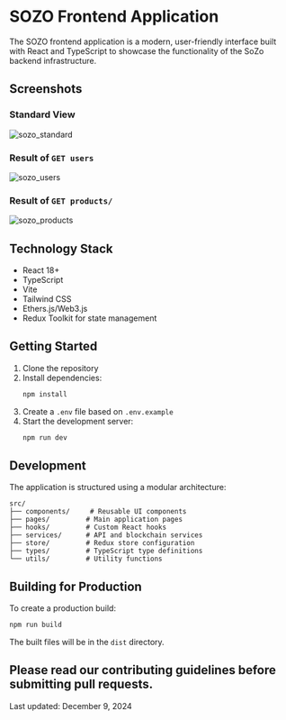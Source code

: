 # SOZO Frontend Application

The SOZO frontend application is a modern, user-friendly interface built with React and TypeScript to showcase the functionality of the SoZo backend infrastructure.

## Screenshots

### Standard View
![sozo_standard](https://github.com/user-attachments/assets/e1e65ea7-6b16-48c6-ad72-f062042bcce5)

### Result of `GET users`
![sozo_users](https://github.com/user-attachments/assets/65982fc3-309a-4e95-87a8-5abb1ffcd063)

### Result of `GET products/`
![sozo_products](https://github.com/user-attachments/assets/e282ca27-2734-4a7a-9056-f24535d987b4)

## Technology Stack

- React 18+
- TypeScript
- Vite
- Tailwind CSS
- Ethers.js/Web3.js
- Redux Toolkit for state management

## Getting Started

1. Clone the repository
2. Install dependencies:
   ```bash
   npm install
   ```
3. Create a `.env` file based on `.env.example`
4. Start the development server:
   ```bash
   npm run dev
   ```

## Development

The application is structured using a modular architecture:

```
src/
├── components/     # Reusable UI components
├── pages/         # Main application pages
├── hooks/         # Custom React hooks
├── services/      # API and blockchain services
├── store/         # Redux store configuration
├── types/         # TypeScript type definitions
└── utils/         # Utility functions
```

## Building for Production

To create a production build:

```bash
npm run build
```

The built files will be in the `dist` directory.

## Please read our contributing guidelines before submitting pull requests.

Last updated: December 9, 2024
